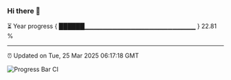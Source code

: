 ### Hi there 👋

⏳ Year progress { ██████▁▁▁▁▁▁▁▁▁▁▁▁▁▁▁▁▁▁▁▁▁▁▁▁ } 22.81 %

---

⏰ Updated on Tue, 25 Mar 2025 06:17:18 GMT

![Progress Bar CI](https://github.com/code-lakshay/GitHub-Actions-Demo/workflows/Progress%20Bar%20CI/badge.svg)
